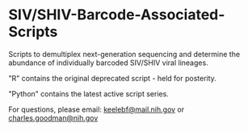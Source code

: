 # SIV/SHIV-Barcode-Associated-Scripts

Scripts to demultiplex next-generation sequencing and determine the abundance of individually barcoded SIV/SHIV viral lineages. 

"R" contains the original deprecated script - held for posterity. 

"Python" contains the latest active script series.

For questions, please email: keelebf@mail.nih.gov or charles.goodman@nih.gov

